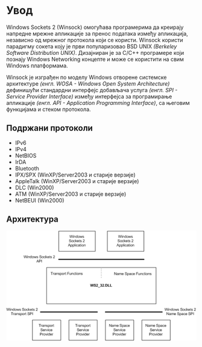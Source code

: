 # Увод

Windows Sockets 2 (Winsock) омогућава програмерима да креирају напредне мрежне
апликације за пренос података између апликација, независно од мрежног протокола
који се користи. Winsock користи парадигму сокета коју је први популаризовао
BSD UNIX *(Berkeley Software Distribution UNIX)*. Дизајниран је за C/C++
програмере који познају Windows Networking концепте и може се користити на свим
Windows платформама.

Winsock је изграђен по моделу Windows отворене системске архитектуре
*(енгл. WOSA - Windows Open System Architecture)* дефинишући стандардни
интерфејс добављача услуга *(енгл. SPI - Service Provider Interface)* између
интерфејса за програмирање апликације *(енгл. API - Application Programming
Interface)*, са његовим функцијама и стеком протокола.

## Подржани протоколи

- IPv6
- IPv4
- NetBIOS
- IrDA
- Bluetooth
- IPX/SPX (WinXP/Server2003 и старије верзије)
- AppleTalk (WinXP/Server2003 и старије верзије)
- DLC (Win2000)
- ATM (WinXP/Server2003 и старије верзије)
- NetBEUI (Win2000)

## Архитектура

![Winsock Architecture](images/architecture.png)
